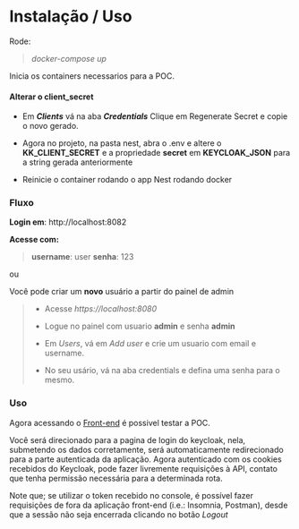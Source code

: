 # Instalação / Uso

Rode:

> _docker-compose up_

Inicia os containers necessarios para a POC.

#### Alterar o client_secret

- Em **_Clients_** vá na aba **_Credentials_**
  Clique em Regenerate Secret e copie o novo gerado.

- Agora no projeto, na pasta nest, abra o .env e altere o **KK_CLIENT_SECRET** e a propriedade **secret** em **KEYCLOAK_JSON** para a string gerada anteriormente

- Reinicie o container rodando o app Nest rodando docker

### Fluxo

**Login em**: http://localhost:8082

**Acesse com:**

> **username**: user
> **senha**: 123

ou

Você pode criar um **novo** usuário a partir do painel de admin

> - Acesse _https://localhost:8080_
> - Logue no painel com usuario **admin** e senha **admin**
>
> - Em _Users_, vá em _Add user_ e crie um usuario com email e username.
> - No seu usário, vá na aba credentials e defina uma senha para o mesmo.

### Uso

Agora acessando o [Front-end](http://localhost:8082) é possivel testar a POC.

Você será direcionado para a pagina de login do keycloak, nela, submetendo os dados corretamente, será automaticamente redirecionado para a parte autenticada da aplicação. Agora autenticado com os cookies recebidos do Keycloak, pode fazer livremente requisições à API, contato que tenha permissão necessária para a determinada rota.

Note que; se utilizar o token recebido no console, é possível fazer requisições de fora da aplicação front-end (i.e.: Insomnia, Postman), desde que a sessão não seja encerrada clicando no botão _Logout_
